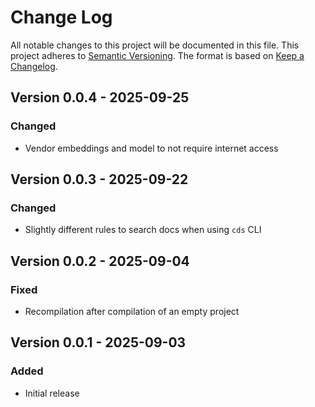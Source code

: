 # Change Log

All notable changes to this project will be documented in this file.
This project adheres to [Semantic Versioning](http://semver.org/).
The format is based on [Keep a Changelog](http://keepachangelog.com/).

## Version 0.0.4 - 2025-09-25

### Changed

- Vendor embeddings and model to not require internet access

## Version 0.0.3 - 2025-09-22

### Changed

- Slightly different rules to search docs when using `cds` CLI

## Version 0.0.2 - 2025-09-04

### Fixed

- Recompilation after compilation of an empty project

## Version 0.0.1 - 2025-09-03

### Added

- Initial release
